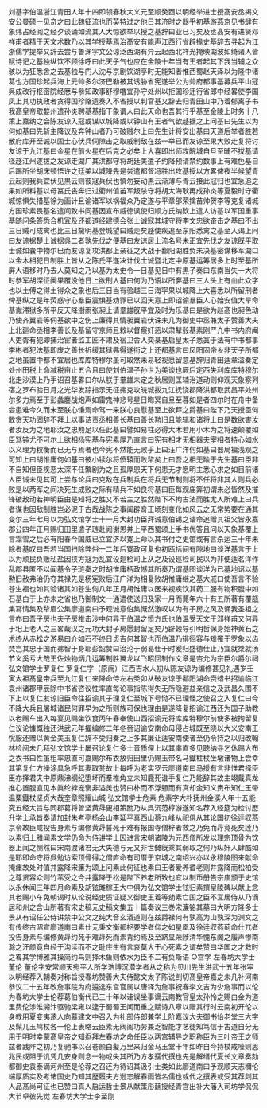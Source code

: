 <!-- { "loadSidebar": true } -->
刘基字伯温浙江青田人年十四即领春秋大义元至顺癸酉以明经举进士授髙安丞掲文安公曼硕一见竒之曰此魏征流也而英特过之他日其济时之器乎初基游燕京见书肆有象纬占经阅之经夕谈诵如流其人大惊欲举以授之基辞曰业已习矣及丞髙安有进贤邓祥甫者精于天文术数乃以其学授基焉治髙安有能声江西行省辟掾史基辞去寻起为江浙儒学提举又辞去尝与鲁渊宇文公谅泛西湖有异云起西北祥光掩映湖波如绮诸人皆赋诗记之基独纵饮不顾徐呼曰此天子气也应在金陵十年当有王者起其下我当辅之众骇以为狂悉舎之去基独与门人沈与京剧饮湖亭时无能知者惟西蜀赵天泽以为隆中诸葛也方国珍起兵海上元帅多尔济巴勒被其诱胁省宪遂举公为帅府都事基募兵平山冦呉成改行枢密院经厯与叅知政事舒穆噜宜孙守处州以拒国珍迁行省郎中经畧使李国凤上其功执政者贪得国珍赂遗奏入不省授以判官基又辞去归青田山中乃着郁离子书我髙皇帝取婺州遣孙炎聘基基指干象谓人曰此天命也吾其行乎基至金陵上时务十八策上嘉纳之会陈友谅入冦或谋以城降或以钟山有王者气欲趍据之上问基曰先生以为何如基曰先斩主降议及奔钟山者乃可破贼尔上曰先生计将安出基曰天道后举者胜若散府库开至诚以固士心伏兵伺隙击之取威制敌在兹一举已而友谅至果大败走复将讨友谅于九江基曰金星在前火星在后克之必矣上大喜即出师攻皖城自旦至晡不拔基请径趍江州遂拔之友谅走湖广其洪都守将胡廷美遣子约降预请禁约数事上有难色基自后踢所坐胡床顿悟许之廷美以城降先是尝遣都督冯胜出攻基授以方畧俾夜半候望青云起则我兵宜伏见黒云则彼冦兵伏也慎勿妄动黒云渐薄与青云接此冦归也宜急追之果如所料基以母冨氏丧奔归过衢州值苖军叛杀守将胡大海耿再成孙炎等夏毅时守衢城惊惧失措基徐为画计且谕诸军以祸福众乃定遂与平章邵荣擒苗帅贺李等克复诸城方国珍素畏基名遣间致书问基因宣布威徳讽使归顺方氏纳欵上遣人访基以军国重事基随问条答悉合机冝及还都道经建德会张士诚冦其城守将李文忠欲奋击之基曰不出三日贼可成禽也比三日黧明基登城望曰贼走矣趍使疾追至东阳悉禽之基至入谒上问曰友谅据楚士诚据呉二者孰先伐之便基曰友谅居上流名号未正宜先伐之友谅旣平取士诚如嚢中物尔巳而友谅复攻洪都上亲征之大战于鄱阳湖胜负未决基密谋移军湖口以金木相犯日制胜上皆从之陈氏平遂决计伐士诚暨北定中原基运筹居多上时至基所屏人语移时乃去人莫知之乃以基为太史令一日基见日中有黒子奏曰东南当失一大将时叅军胡深征闽果覆没他日上欲刑人基曰何为乃语以所夣基曰三人头上有血此众字也以土傅之得土得众之象也后三日当有验越三日海寜果以城降上大喜悉以所留刑者俾基纵之是年荧惑守心羣臣震惧基劝罪已以回天意上即诏谕羣臣人心始安值大旱命基谳滞狱多所平反天降澍雨张昶上请羣雄旣平宜及时为乐基曰是欲为赵髙也昶色动乃使齐翼岩等伺基欲中之伤上廉得其情昶翼岩伏诛未几为御史中丞兼太子赞善大夫上北廵命丞相李善长及基留守京师且敕以督察奸恶以肃辇毂基素刚严凢中书内府阉人吏胥有犯即捕治宦者监工匠不肃及宿卫舎人奕棊基启皇太子悉寘于法有中书都事李彬者犯法基即废之善长祈缓其狱弗得遂衔之上还都基言曰凤阳固帝乡非天子所都之地虽置中都不宜居也库库特穆尔虽可取然未易轻视愿留意基辞归青田适章溢奏定处州田税上命减税亩止五合且曰使刘伯温子孙世为美谈也厥后定西失利库库特穆尔北走沙漠上乃手诏召基畧曰尔从朕于羣雄未定之秋居则匡辅治道动则仰观天象察列宿之罗布验日月之光华发踪指示无征弗克攻皖城拔九江抚饶郡降洪都取武昌平处州尔多力焉至于彭蠡鏖战炮声如雷鬼神悲号星日晦冥自旦至暮如是者四尔时在舟中备尝患难今久而未至朕心慊焉命驾一来朕心良慰基至上欲拜之爵基曰陛下乃天授臣何敢贪天功固辞不拜上以事诘责丞相善长基曰善长勲旧且能辑和诸将上曰是数欲害汝者汝反为之地耶汝之忠勲足以任此基曰譬如易柱必得大木若用小木为之将速颠覆如臣驽钝尤不可尔上欲相杨宪基与宪素厚乃直言曰宪有相才无相器夫宰相者持心如水以义理为权衡而已无与焉者也今宪不然能无败乎上曰汪广洋何如基曰器局褊浅观之可知上曰胡惟庸何如基曰彼小犊尔将偾辕而败犂矣上曰吾之相无踰于先生基曰臣非不自知但臣疾恶太深不任繁剧为之且孤厚恩天下何患无才愿明主悉心求之如目前诸人臣诚未见其可上尝与论兵曰克敌在兵制兵在将兵无节制则将不任将非其人则兵必败是以两军之间决死生成败之际有精兵不如良将基曰臣每观庙筭初谓未必皆然及摧锋破敌动若神明臣由是知将之胜又不若主之胜然陛下不拘古法而胜尤人所难上曰兵者谋也因敌制胜岂必泥于古哉战陈之事阖辟竒正顷刻变化如风云之无常势要在通其变尔三年七月以为弘文馆学士十一月大封功臣拜诚意伯锡之诰命追赠其祖父皆永嘉郡公四年正月赐归田里遣子琏赴阙谢恩并上平西蜀颂上手书优答且问以天象基覆上言霜雪之后必有阳春今国威已立宜济以寛上命以其书付之史馆或有言杀运三十年未除者基叹曰吾若当国扫除弊俗一二年后寛政可复也初瓯括间有隙地曰谈洋基言于上以为顽民负贩私盐因挟方冦为乱宜设廵检司上从之及设廵检司民以为非便适茗洋作乱郡县匿不以闻基令子琏奏之时胡惟庸柄政憾其所奏乃谓基图谈洋为已墓地诏以基勲旧赦弗治仍夺其禄先是杨宪败后汪广洋为相复败胡惟庸继之基大戚曰使吾言不验苍生福也如其验诸其如苍生何八年正月胡惟庸以医来视疾饮其药二服有物积腹中如石基白于上亦未之省也乃御制文一通遣使送归及家一月而薨年六十有五所著有覆瓿集冩情集及犂眉公集廖道南曰予观诚意伯集慨然激叹以为有子房之风及诵我圣祖之言亦曰吾子房也夫子房椎击沙中何异于伯温之愤方氏也伯温受天文于邓祥甫又何异于圯上老人之三畧哉汉之元功大封子房愿封留足矣乃辟榖导引明哲保身始神黄石之术终从赤松之游易曰介如石不终日贞吉何其智也而伯温乃徘徊容与雉罹于罗象以齿焚岂其忠于国而弗智于身耶彭韶赞曰治沦于弱曷仕于时爰归盛徳仕止乃宜就桀就汤节义奚亏大哉王佐烛物炳几运筹制胜翼龙以飞昭回制作文章是咨允为宗臣尔爵尔祠
弘文馆学士罗复仁
罗复仁字（原阙）江西吉水人初从陈友谅为编修甚见礼遇岁壬寅太祖髙皇帝兵至九江复仁来降命侍左右癸卯从破友谅于鄱阳湖命赍蜡书招谕临江袁州诸郡甲辰除中书省咨议性率直每论事指陈得失无所隐避益亲信之及武昌久围不下上以复仁友谅旧臣命往招谕其子理复仁至城下号恸不已理怪之使召之入复仁曰今不降大兵且屠城诸民何罪早为之所则族可保也理由是遂降复招谕江西还为国子助教以老赐车出入每宴见赐坐饮食丙午春奉使山西招谕元将库库特穆尔前使多被拘留复仁议论慷慨独还洪武元年擢编修二年冬赍诏谕安南命毋侵占城既至晓以大义安南王恱服还赠以黄金美玉复仁辞不受归奏之上多其廉让适安南使者至仍令持之以归改翰林检阅未几拜弘文馆学士屡召论复仁多土音质俚上以其率直多见聴纳寻乞休赐大布之衣书曰性虽粗率忠直可嘉赐尔布衣放归田里仍赐玉带名马鐡柱杖坐墩诸物上尝幸其第复仁方操涂具急呼其妻取凳故上每呼为老实罗云廖道南曰马援有言非惟君择臣臣亦择君夫中原鼎沸纲纪堕坏而羣椎角立未知鹿死谁手复仁乃能辞其故主翊戴真龙推心置腹直见本眞纶綍宠褒非溢羙也赞曰朴而不浮戅而有真却金知义赉布知仁玉带温栗鐡杖坚贞大哉奎章照耀山城
弘文馆学士危素
危素字大朴抚州金溪人年十五能究五经大旨与同郡葛将曽坚黄冔更相策励乃从呉沉范梈游遂知名荐入经筵为检讨厯升学士承旨奏请加封朱考亭杨会山李延平真西山蔡九峰从祀俱从其论国初徐逹収燕京令故臣咸投告身素与编修黄冔誓死于难有报国寺僧梓者救之乃免而冔竟死矣逹乃以素归上雅闻素文学仍命为侍讲学士因进言宋朝诸陵为元西僧所发以理宗顶骨为饮器上闻之恻然曰宋南渡诸君无大失德与元又非世雠旣乘其弱取之何乃纵奸人肆酷如是耶即命守将呉勉访索顶骨得之僧庐命有司厝于京城之南绍兴亦以永穆陵图来献命掩瘗故处时值井露降宋濂为颂上问素此何征也素曰王者爱养耆老则井露降而松柏受之尊贤容众则竹苇受之今井露降于松是陛下养老所致也宜以制币册告宗庙颁于史馆以永休闻三年四月命素及胡铉雎稼王大中俱为弘文馆学士铉归素撰皇陵碑以献上念其老赐小车免朝谒时从论说经史质证疑义御史王着等劾素亡国之臣不冝居侍从乃谪居和州之含山所著有宋史稿元史稿文集五十篇奏议三巻宋濂铭其墓曰大明方隆多士景从有诏任公侍讲禁中公文之纯大音玄酒道则在兹爵禄何有孰高为山孰深为渊文之有传终古昭宣廖道南曰素仕元秉文衡都枢要学者仰之如星凰及徐逹収燕蓟命仕兀者投告身素与编修黄冔约死于难冔死而素背约焉及至跻显荣陟清华愧东阁之履声惨南滁之汗颜竟自经于沟渎而不之耻庄生有言哀莫大于心死素之谓矣赞曰华国之才救时之畧其学博雅其操简约鸟则择木鱼则依水为臣不二有负斯语
○宫学
左春坊大学士董伦
董伦字安常顺天宛平人所学浩博沉潜学者从之称为贝川先生洪武十五年张寜以明经荐入朝奏对称旨授春坊赞善大夫侍懿文太子陈说剀切髙皇帝嘉之未几补河南叅议二十五年改詹事院为府遴选东宫官属以唐铎为詹事祝春李文吉为少詹事而以伦为春坊大学士伦荐葛伯衡代已三十年以诖误坐事谪云南教官皇太孙怜之赐白金为道里费伦涉淮溯汴驱驰梁雍以逹于蜀蜀王闻而重之赋诗八章以赠其行时云南初开伦以身教用夏变夷逺人向慕建文中召入为礼部侍郎兼学士阶嘉议大夫御书怡老堂三大字及髹几玉鸠杖各一伦上表略云臣素无阀阅功劳兼乏智能才艺徒知笃信于古道自分无用于明时幸蒙髙皇帝之知忝拜左春坊之命任臣以两宫辅导之职称臣为三叶帝王之师兹者践阼之初乃复驰书以召苍颜白髪万里来归金马玉堂十年如昨自今持杖戒噎则思兆民或阻于饥凭几安身则念一物或失其所乃方孝孺代撰也先是解缙代夏长文章奏劾都御史袁泰谪河州至是伦荐之召还为待诏其汲引士类如此廖道南曰予观顺天志穪伦端厚质实及考诸国史乃知其歴履夫方逊志解春雨皆名儒也或代之撰表或受其荐剡其人品髙尚可征也已赞曰真人启运哲士景从献策彤廷授经青宫出补大藩入司坊学侃侃大节卓彼先觉
左春坊大学士李至刚
